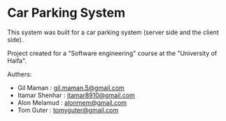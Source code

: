# Car Parking System
This system was built for a car parking system (server side and the client side).

Project created for a "Software engineering" course at the "University of Haifa".

Authers:

- Gil Maman       : gil.maman.5@gmail.com
- Itamar Shenhar  : itamar8910@gmail.com
- Alon Melamud    : alonmem@gmail.com
- Tom Guter        : tomyguter@gmail.com
